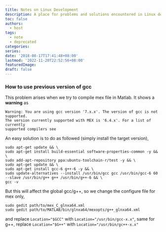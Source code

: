 ```yaml
---
title: Notes on Linux Development
description: A place for problems and solutions encountered in Linux development
toc: false
authors:
  - host
tags: 
  - note
  - deprecated
categories:
series:
date: '2018-08-17T17:41:48+08:00'
lastmod: '2022-11-20T22:52:56+08:00'
featuredImage:
draft: false
---
```


### How to use previous version of gcc 

This problem arises when we try to compile mex file in Matlab. It shows a __warning__ as

    Warning: You are using gcc version '7.x.x'. The version of gcc is not supported. 
    The version currently supported with MEX is '6.4.x'. For a list of currently 
    supported compilers see

An easy solution is to do as followed (simply install the target version),

    sudo apt-get update && \
    sudo apt-get install build-essential software-properties-common -y && \
    sudo add-apt-repository ppa:ubuntu-toolchain-r/test -y && \
    sudo apt-get update && \
    sudo apt-get install gcc-6 g++-6 -y && \
    sudo update-alternatives --install /usr/bin/gcc gcc /usr/bin/gcc-6 60 --slave /usr/bin/g++ g++ /usr/bin/g++-6 && \
    gcc -v

But this will affect the global gcc/g++, so we change the configure file for mex only,

    sudo gedit path/to/mex_C_glnxa64.xml
    sudo gedit path/to/MATLAB/bin/glnxa64/mexopts/g++_glnxa64.xml

and replace `Location="$GCC"` with `Location="/usr/bin/gcc-x.x"`, same for g++, replace `Location="$G++"` with `Location="/usr/bin/gc++-x.x"`
